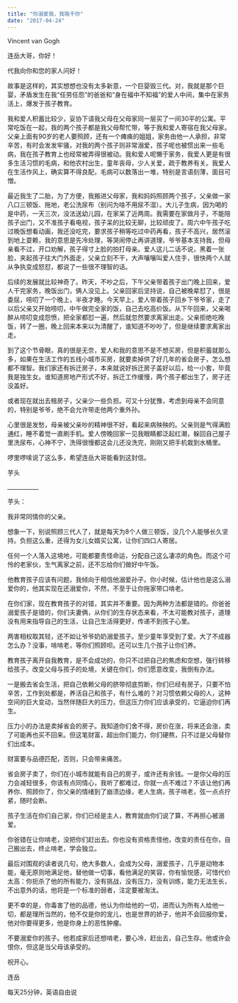 ```yaml
---
title: "你溺爱我，我吸干你"
date: "2017-04-24"
---
```


Vincent van Gogh

连岳大哥，你好！

代我向你和您的家人问好！ 

故事是这样的，其实想想也没有太多新意，一个巨婴毁三代。对，我就是那个巨婴，矛盾发生在我“任劳任怨”的爸爸和“身在福中不知福”的爱人中间，集中在家务活上，爆发于孩子教育。

我和爱人积蓄比较少，妥协下请我父母在父母家同一层买了一间30平的公寓。平常吃饭在一起，我的两个孩子都是我父母帮忙带，等于我和爱人寄宿在我父母家。父亲上面有90岁的老人要照顾，还有一个瘫痪的姐姐，家务由他一人承担，非常辛苦，有时会发发牢骚，对我的两个孩子则非常溺爱，孩子呢也被惯出来一些毛病，我在孩子教育上也经常被弄得很被动。我和爱人呢懒于家务，我爱人更是有很多生活习惯的毛病，和他农村出生，童年丧母，少人关爱，疏于教养有关。我爱人在生活作风上，确实算不得良配，毛病可以数落出一堆，特别是言语刻薄，面目可憎。

最近我生了二胎，为了方便，我搬进父母家，我和妈妈照顾两个孩子，父亲做一家八口三顿饭、拖地，老公洗尿布（别问为啥不用尿不湿）。大儿子生病，因为喝的是中药，一天三次，没法送幼儿园，在家呆了近两周。我需要在家做月子，不能陪孩子出门，又不准孩子看电视，孩子呆的比较无聊，比较顽皮了。周六中午孩子吃过晚饭想看动画，我还没吃完，要求孩子稍等吃过中药再看，孩子不高兴，居然滚到地上耍赖，我的意思是先冷处理，等哭闹停止再讲道理，爷爷基本支持我，但母亲看不过，开口劝解，孩子得寸上脸的拍打母亲。爱人这儿二话不说，黑着一张脸，夹起孩子往大门外面走，父亲立刻不干，大声嚷嚷叫爱人住手，很快两个人就从争执变成怒怼，都说了一些很不理智的话。

后续的发展就比较神奇了。昨天，不吵之后，下午父亲带着孩子出门晚上回来，爱人干完家务，晚饭出门，俩人没见上。父亲回家后坚持说，自己被晚辈怼了，很是委屈，唠叨了一个晚上，半夜才睡。今天早上，爱人带着孩子回乡下爷爷家，走了以后父亲又开始唠叨，中午做完全家的饭，自己去吃高价饭。从下午回来，父亲喝醉从唠叨变成怨愤，把全家都怼一遍，然后就忽然要求离家出走。父亲拒绝吃晚饭，转了一圈，晚上回来本来以为清醒了，谁知道不吵吵了，但是继续要求离家出走。

到了这个节骨眼，真的很是无奈，爱人和我的意思不是不想买房，但是积蓄就那么多，如果在生活工作的五线小城市买房，就要卖掉供了好几年的省会房子，怎么想都不理智。我们家还有拆迁房子，本来就说好拆迁房子盖好以后，给一小套，毕竟我是独生女。谁知道房地产形式不好，拆迁工作缓慢，两个孩子都出生了，房子还没盖好。

或者现在就出去租房子，父亲少一些负担。可又十分犹豫，考虑到母亲不会同意的，特别是爷爷，绝不会允许带走他两个重外孙。

心里很是发愁，母亲被父亲吵的精神很不好，看起来病殃殃的。父亲则是气得满脸通红，睡不着觉一直刷手机。爱人傍晚回家一见我眼睛都泛起红潮，躲回自己屋子里洗尿布，心神不宁，洗得很慢都这会儿还没洗完，刚刚又把手机栽到水桶里。

啰里啰嗦说了这么多，希望连岳大哥能看到这封信。

芋头

\_\_\_\_\_\_\_\_\_\_\_

芋头：

我非常同情你的父亲。

想象一下，别说照顾三代人了，就是每天为8个人做三顿饭，没几个人能够长久坚持。负担这么重，还得为女儿女婿买公寓，让你们四口人寄居。

任何一个人落入这境地，可能都要责怪命运，分配自己这么凄凉的角色。而这个可怜的老家伙，生气离家之前，还不忘给你们做好中午饭。

他教育孩子应该有问题，我倾向于相信他溺爱孙子。你小时候，估计他也是这么溺爱你的，他其实现在还溺爱你，不然，不至于让你拖家带口啃老。

在你们家，现在教育孩子的对错，其实并不重要。因为两种方法都是错的。你爸爸溺爱孩子是错的，你们夫妻俩，从你们的生存状态来看，不太可能教对孩子，道理没有用来指导自己的生活，让自己生活得更好，传递不到孩子心里。

两害相权取其轻，还不如让爷爷奶奶溺爱孩子。至少童年享受到了爱。大了不成器怎么办？没事，啃啃老，等你们照顾呗。还可以生几个孩子让你们养。

教育孩子离开自我教育，是不会成功的，你只不过把自己的焦虑和空想，强行转移给孩子。改变父母与孩子的处境，关键在你们，你们愿意改变，我倒有办法。  

一是搬去省会生活，把自己依赖父母的脐带彻底剪断，你们已经有房子，只要不怕辛苦，工作到处都是，养活自己和孩子，有什么难的？对习惯依赖父母的人，这种空间的巨大变动，当然伴随巨大的压力，但这压力你们应该承受的，它逼迫你们再生。

压力小的办法是卖掉省会的房子。我知道你们舍不得，房价在涨，将来还会涨，卖了可能再也买不回来。但这笔财富，超出你们能力，你们硬熬，只不过是父母替你们出成本。

财富要与品德匹配，否则，只会带来痛苦。

省会房子卖了，你们在小城市就能有自己的房子，或许还有余钱。一是你父母的压力会减轻很多，你该有点同情心，我听了都难过，你就一点不难过？不该让他们再养你、照顾你了，你父亲的情绪到了崩溃边缘，老人生病，孩子啃老，弦一点点拧紧，随时会断。

孩子生活在你们自己家，你们已经是主人，教育就由你们说了算，不再担心被溺爱。

你爸错在让你啃老，没把你们赶出去。你也没有资格责怪他，改变的责任在你，自己搬出去，终止啃老，学会独立。

最后对围观的读者说几句，绝大多数人，会成为父母，溺爱孩子，几乎是动物本能，毫无原则地满足他，替他做一切事，看他满足的笑容，你有愉悦感，可惜代价太高：你扼杀了他的所有能力，没有挑战，没有压力，没有训练，能力无法生长，不出意外的话，他将是一个标准的弱者，注定要被淘汰。

更不幸的是，你毒害了他的品德，他认为你给他的一切，进而认为所有人给他一切，都是理所当然的，他不仅是你的宠儿，也是世界的娇子，他并不会回报你爱，他对你要得更多，他是你身上的恶性肿瘤。

不要溺爱你的孩子。他若成家后还想啃老，要心冷，赶出去，自己生存。他或许会恨你，但这是当父母该承受的。

祝开心。

连岳

  
每天25分钟，英语自由说
